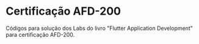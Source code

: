 # Certificação AFD-200
Códigos para solução dos Labs do livro "Flutter Application Development" para certificação AFD-200.
